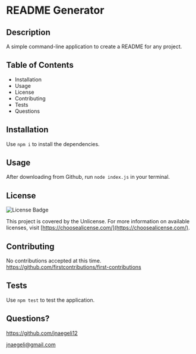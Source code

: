 
  # README Generator 
  ## Description
  A simple command-line application to create a README for any project.
  ## Table of Contents
  * Installation
  * Usage
  * License
  * Contributing
  * Tests
  * Questions
  ## Installation
  Use `npm i` to install the dependencies.
  ## Usage
  After downloading from Github, run `node index.js` in your terminal.
  ## License
  ![License Badge](https://img.shields.io/badge/license-Unlicense-blue)

  This project is covered by the Unlicense. For more information on available licenses, visit [https://choosealicense.com/](https://choosealicense.com/).
  ## Contributing
  No contributions accepted at this time.
  https://github.com/firstcontributions/first-contributions
  ## Tests
  Use `npm test` to test the application.
  ## Questions?
  https://github.com/jnaegeli12
  
  jnaegeli@gmail.com
